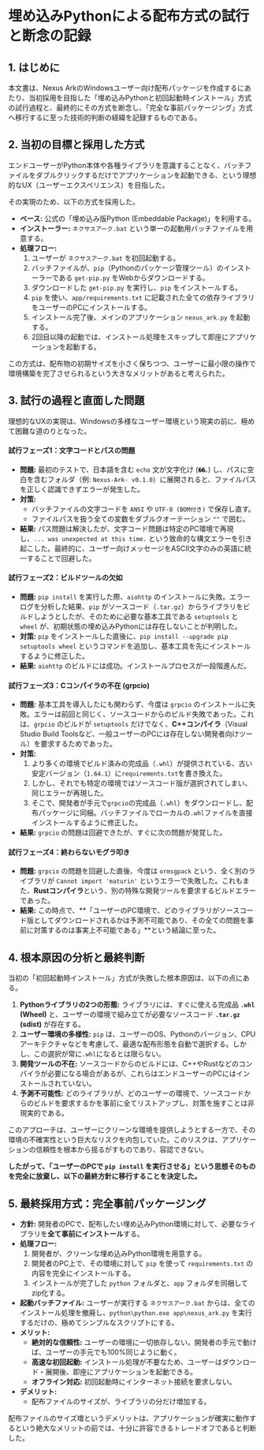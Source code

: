 # 埋め込みPythonによる配布方式の試行と断念の記録

## 1. はじめに

本文書は、Nexus ArkのWindowsユーザー向け配布パッケージを作成するにあたり、当初採用を目指した「埋め込みPythonと初回起動時インストール」方式の試行過程と、最終的にその方式を断念し、「完全な事前パッケージング」方式へ移行するに至った技術的判断の経緯を記録するものである。

## 2. 当初の目標と採用した方式

エンドユーザーがPython本体や各種ライブラリを意識することなく、バッチファイルをダブルクリックするだけでアプリケーションを起動できる、という理想的なUX（ユーザーエクスペリエンス）を目指した。

その実現のため、以下の方式を採用した。

*   **ベース:** 公式の「埋め込み版Python (Embeddable Package)」を利用する。
*   **インストーラー:** `ネクサスアーク.bat` という単一の起動用バッチファイルを用意する。
*   **処理フロー:**
    1.  ユーザーが `ネクサスアーク.bat` を初回起動する。
    2.  バッチファイルが、`pip`（Pythonのパッケージ管理ツール）のインストーラーである `get-pip.py` をWebからダウンロードする。
    3.  ダウンロードした `get-pip.py` を実行し、`pip` をインストールする。
    4.  `pip` を使い、`app/requirements.txt` に記載された全ての依存ライブラリをユーザーのPCにインストールする。
    5.  インストール完了後、メインのアプリケーション `nexus_ark.py` を起動する。
    6.  2回目以降の起動では、インストール処理をスキップして即座にアプリケーションを起動する。

この方式は、配布物の初期サイズを小さく保ちつつ、ユーザーに最小限の操作で環境構築を完了させられるという大きなメリットがあると考えられた。

## 3. 試行の過程と直面した問題

理想的なUXの実現は、Windowsの多様なユーザー環境という現実の前に、極めて困難な道のりとなった。

#### **試行フェーズ1：文字コードとパスの問題**

*   **問題:** 最初のテストで、日本語を含む `echo` 文が文字化け (`��。`) し、パスに空白を含むフォルダ（例: `Nexus-Ark- v0.1.0`）に展開されると、ファイルパスを正しく認識できずエラーが発生した。
*   **対策:**
    *   バッチファイルの文字コードを `ANSI` や `UTF-8 (BOM付き)` で保存し直す。
    *   ファイルパスを扱う全ての変数をダブルクオーテーション `""` で囲む。
*   **結果:** パス問題は解決したが、文字コード問題は特定のPC環境で再現し、`... was unexpected at this time.` という致命的な構文エラーを引き起こした。最終的に、ユーザー向けメッセージをASCII文字のみの英語に統一することで回避した。

#### **試行フェーズ2：ビルドツールの欠如**

*   **問題:** `pip install` を実行した際、`aiohttp` のインストールに失敗。エラーログを分析した結果、`pip` がソースコード（`.tar.gz`）からライブラリをビルドしようとしたが、そのために必要な基本工具である `setuptools` と `wheel` が、初期状態の埋め込みPythonには存在しないことが判明した。
*   **対策:** `pip` をインストールした直後に、`pip install --upgrade pip setuptools wheel` というコマンドを追加し、基本工具を先にインストールするように修正した。
*   **結果:** `aiohttp` のビルドには成功。インストールプロセスが一段階進んだ。

#### **試行フェーズ3：Cコンパイラの不在 (grpcio)**

*   **問題:** 基本工具を導入したにも関わらず、今度は `grpcio` のインストールに失敗。エラーは前回と同じく、ソースコードからのビルド失敗であった。これは、`grpcio` のビルドが `setuptools` だけでなく、**C++コンパイラ**（Visual Studio Build Toolsなど、一般ユーザーのPCには存在しない開発者向けツール）を要求するためであった。
*   **対策:**
    1.  より多くの環境でビルド済みの完成品（`.whl`）が提供されている、古い安定バージョン（`1.64.1`）に`requirements.txt`を書き換えた。
    2.  しかし、それでも特定の環境ではソースコード版が選択されてしまい、同じエラーが再現した。
    3.  そこで、開発者が手元で`grpcio`の完成品（`.whl`）をダウンロードし、配布パッケージに同梱。バッチファイルでローカルの`.whl`ファイルを直接インストールするように修正した。
*   **結果:** `grpcio` の問題は回避できたが、すぐに次の問題が発覚した。

#### **試行フェーズ4：終わらないモグラ叩き**

*   **問題:** `grpcio` の問題を回避した直後、今度は `ormsgpack` という、全く別のライブラリが `Cannot import 'maturin'` というエラーで失敗した。これもまた、**Rustコンパイラ**という、別の特殊な開発ツールを要求するビルドエラーであった。
*   **結果:** この時点で、**「ユーザーのPC環境で、どのライブラリがソースコード版としてダウンロードされるかは予測不可能であり、その全ての問題を事前に対策するのは事実上不可能である」**という結論に至った。

## 4. 根本原因の分析と最終判断

当初の「初回起動時インストール」方式が失敗した根本原因は、以下の点にある。

1.  **Pythonライブラリの2つの形態:** ライブラリには、すぐに使える完成品 **`.whl` (Wheel)** と、ユーザーの環境で組み立てが必要なソースコード **`.tar.gz` (sdist)** が存在する。
2.  **ユーザー環境の多様性:** `pip` は、ユーザーのOS、Pythonのバージョン、CPUアーキテクチャなどを考慮して、最適な配布形態を自動で選択する。しかし、この選択が常に`.whl`になるとは限らない。
3.  **開発ツールの不在:** ソースコードからのビルドには、C++やRustなどのコンパイラが必要になる場合があるが、これらはエンドユーザーのPCにはインストールされていない。
4.  **予測不可能性:** どのライブラリが、どのユーザーの環境で、ソースコードからのビルドを要求するかを事前に全てリストアップし、対策を施すことは非現実的である。

このアプローチは、ユーザーにクリーンな環境を提供しようとする一方で、その環境の不確実性という巨大なリスクを内包していた。このリスクは、アプリケーションの信頼性を根本から揺るがすものであり、容認できない。

**したがって、「ユーザーのPCで `pip install` を実行させる」という思想そのものを完全に放棄し、以下の最終方針に移行することを決定した。**

## 5. 最終採用方式：完全事前パッケージング

*   **方針:** 開発者のPCで、配布したい埋め込みPython環境に対して、必要なライブラリを**全て事前にインストール**する。
*   **処理フロー:**
    1.  開発者が、クリーンな埋め込みPython環境を用意する。
    2.  開発者のPC上で、その環境に対して `pip` を使って `requirements.txt` の内容を完全にインストールする。
    3.  インストールが完了した `python` フォルダと、`app` フォルダを同梱してzip化する。
*   **起動バッチファイル:** ユーザーが実行する `ネクサスアーク.bat` からは、全てのインストール処理を撤廃し、`python\python.exe app\nexus_ark.py` を実行するだけの、極めてシンプルなスクリプトにする。
*   **メリット:**
    *   **絶対的な信頼性:** ユーザーの環境に一切依存しない。開発者の手元で動けば、ユーザーの手元でも100%同じように動く。
    *   **高速な初回起動:** インストール処理が不要なため、ユーザーはダウンロード・展開後、即座にアプリケーションを起動できる。
    *   **オフライン対応:** 初回起動時にインターネット接続を要求しない。
*   **デメリット:**
    *   配布ファイルのサイズが、ライブラリの分だけ増加する。

配布ファイルのサイズ増というデメリットは、アプリケーションが確実に動作するという絶大なメリットの前では、十分に許容できるトレードオフであると判断した。
